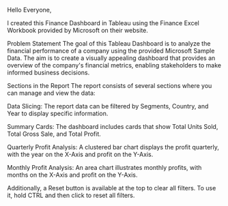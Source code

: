 Hello Everyone,

I created this Finance Dashboard in Tableau using the Finance Excel Workbook provided by Microsoft on their website.

Problem Statement The goal of this Tableau Dashboard is to analyze the financial performance of a company using the provided Microsoft Sample Data. The aim is to create a visually appealing dashboard that provides an overview of the company's financial metrics, enabling stakeholders to make informed business decisions.

Sections in the Report The report consists of several sections where you can manage and view the data:

Data Slicing: The report data can be filtered by Segments, Country, and Year to display specific information.

Summary Cards: The dashboard includes cards that show Total Units Sold, Total Gross Sale, and Total Profit.

Quarterly Profit Analysis: A clustered bar chart displays the profit quarterly, with the year on the X-Axis and profit on the Y-Axis.

Monthly Profit Analysis: An area chart illustrates monthly profits, with months on the X-Axis and profit on the Y-Axis.

Additionally, a Reset button is available at the top to clear all filters. To use it, hold CTRL and then click to reset all filters.
 
